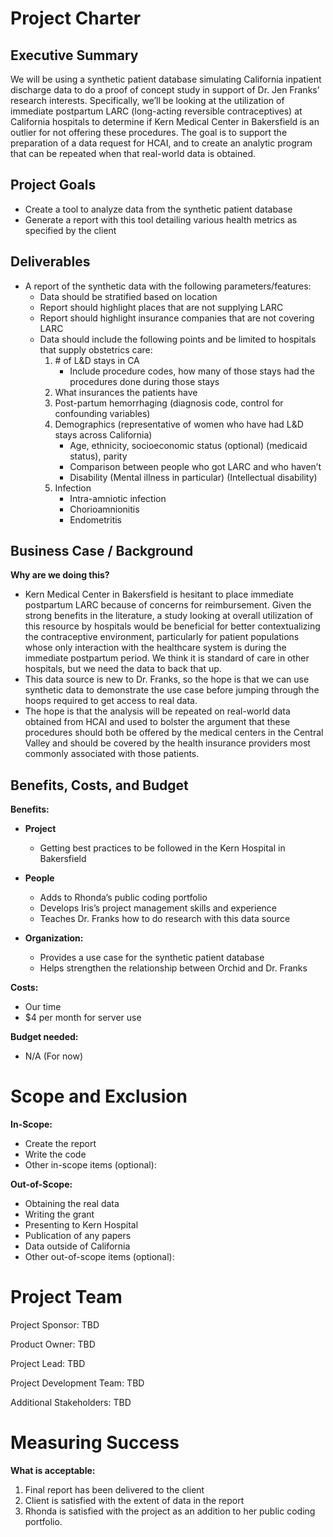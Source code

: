 # Project Charter 

## Executive Summary
We will be using a synthetic patient database simulating California inpatient discharge data to do a proof of concept study in support of Dr. Jen Franks’ research interests.  Specifically, we’ll be looking at the utilization of immediate postpartum LARC (long-acting reversible contraceptives) at California hospitals to determine if Kern Medical Center in Bakersfield is an outlier for not offering these procedures.  The goal is to support the preparation of a data request for HCAI, and to create an analytic program that can be repeated when that real-world data is obtained.

## Project Goals
- Create a tool to analyze data from the synthetic patient database
- Generate a report with this tool detailing various health metrics as specified by the client

## Deliverables
* A report of the synthetic data with the following parameters/features:
   - Data should be stratified based on location
   - Report should highlight places that are not supplying LARC
   - Report should highlight insurance companies that are not covering LARC
   - Data should include the following points and be limited to hospitals that supply obstetrics care:
     1. \# of L&D stays in CA
        - Include procedure codes, how many of those stays had the procedures done during those stays
     2. What insurances the patients have
     3. Post-partum hemorrhaging (diagnosis code, control for confounding variables)
     4. Demographics (representative of women who have had L&D stays across California)
        - Age, ethnicity, socioeconomic status (optional) (medicaid status), parity
        - Comparison between people who got LARC and who haven’t
        - Disability (Mental illness in particular) (Intellectual disability)
     5. Infection
        - Intra-amniotic infection
        - Chorioamnionitis
        - Endometritis

## Business Case / Background

**Why are we doing this?**
- Kern Medical Center in Bakersfield is hesitant to place immediate postpartum LARC because of concerns for reimbursement.  Given the strong benefits in the literature, a study looking at overall utilization of this resource by hospitals would be beneficial for better contextualizing the contraceptive environment, particularly for patient populations whose only interaction with the healthcare system is during the immediate postpartum period.  We think it is standard of care in other hospitals, but we need the data to back that up.
- This data source is new to Dr. Franks, so the hope is that we can use synthetic data to demonstrate the use case before jumping through the hoops required to get access to real data.
- The hope is that the analysis will be repeated on real-world data obtained from HCAI and used to bolster the argument that these procedures should both be offered by the medical centers in the Central Valley and should be covered by the health insurance providers most commonly associated with those patients.

## Benefits, Costs, and Budget

**Benefits:**
- **Project**
  - Getting best practices to be followed in the Kern Hospital in Bakersfield

- **People** 
  - Adds to Rhonda’s public coding portfolio
  - Develops Iris’s project management skills and experience
  - Teaches Dr. Franks how to do research with this data source

- **Organization:**
  - Provides a use case for the synthetic patient database
  - Helps strengthen the relationship between Orchid and Dr. Franks 

**Costs:**
- Our time
- $4 per month for server use

**Budget needed:**
- N/A (For now)

# Scope and Exclusion

**In-Scope:**
- Create the report
- Write the code
- Other in-scope items (optional):

**Out-of-Scope:**
- Obtaining the real data
- Writing the grant
- Presenting to Kern Hospital
- Publication of any papers
- Data outside of California 
- Other out-of-scope items (optional):
  
# Project Team
Project Sponsor: TBD

Product Owner: TBD

Project Lead: TBD

Project Development Team: TBD

Additional Stakeholders: TBD


# Measuring Success
**What is acceptable:**
1. Final report has been delivered to the client
1. Client is satisfied with the extent of data in the report
1. Rhonda is satisfied with the project as an addition to her public coding portfolio.
